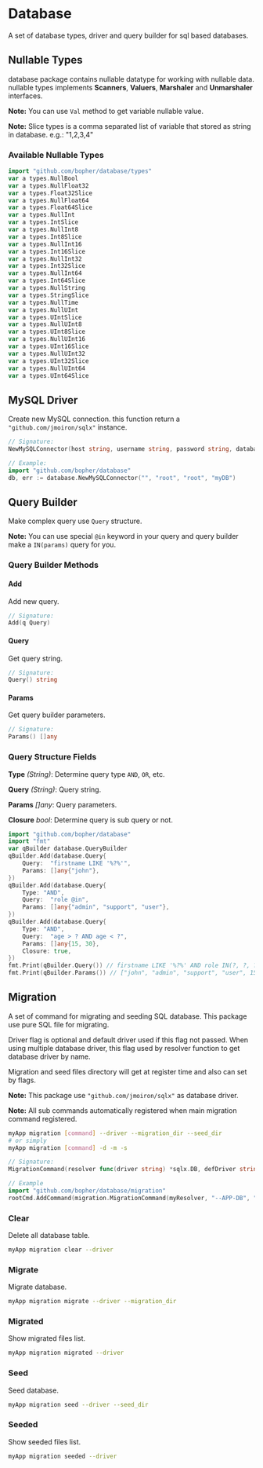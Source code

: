 # Database

A set of database types, driver and query builder for sql based databases.

## Nullable Types

database package contains nullable datatype for working with nullable data. nullable types implements **Scanners**, **Valuers**, **Marshaler** and **Unmarshaler** interfaces.

**Note:** You can use `Val` method to get variable nullable value.

**Note:** Slice types is a comma separated list of variable that stored as string in database. e.g.: "1,2,3,4"

### Available Nullable Types

```go
import "github.com/bopher/database/types"
var a types.NullBool
var a types.NullFloat32
var a types.Float32Slice
var a types.NullFloat64
var a types.Float64Slice
var a types.NullInt
var a types.IntSlice
var a types.NullInt8
var a types.Int8Slice
var a types.NullInt16
var a types.Int16Slice
var a types.NullInt32
var a types.Int32Slice
var a types.NullInt64
var a types.Int64Slice
var a types.NullString
var a types.StringSlice
var a types.NullTime
var a types.NullUInt
var a types.UIntSlice
var a types.NullUInt8
var a types.UInt8Slice
var a types.NullUInt16
var a types.UInt16Slice
var a types.NullUInt32
var a types.UInt32Slice
var a types.NullUInt64
var a types.UInt64Slice
```

## MySQL Driver

Create new MySQL connection. this function return a `"github.com/jmoiron/sqlx"` instance.

```go
// Signature:
NewMySQLConnector(host string, username string, password string, database string) (*sqlx.DB, error)

// Example:
import "github.com/bopher/database"
db, err := database.NewMySQLConnector("", "root", "root", "myDB")
```

## Query Builder

Make complex query use `Query` structure.

**Note:** You can use special `@in` keyword in your query and query builder make a `IN(params)` query for you.

### Query Builder Methods

#### Add

Add new query.

```go
// Signature:
Add(q Query)
```

#### Query

Get query string.

```go
// Signature:
Query() string
```

#### Params

Get query builder parameters.

```go
// Signature:
Params() []any
```

### Query Structure Fields

**Type** _(String)_: Determine query type `AND`, `OR`, etc.

**Query** _(String)_: Query string.

**Params** _[]any_: Query parameters.

**Closure** _bool_: Determine query is sub query or not.

```go
import "github.com/bopher/database"
import "fmt"
var qBuilder database.QueryBuilder
qBuilder.Add(database.Query{
    Query:  "firstname LIKE '%?%'",
    Params: []any{"john"},
})
qBuilder.Add(database.Query{
    Type: "AND",
    Query:  "role @in",
    Params: []any{"admin", "support", "user"},
})
qBuilder.Add(database.Query{
    Type: "AND",
    Query:  "age > ? AND age < ?",
    Params: []any{15, 30},
    Closure: true,
})
fmt.Print(qBuilder.Query()) // firstname LIKE '%?%' AND role IN(?, ?, ?) AND (age > ? AND age < ?)
fmt.Print(qBuilder.Params()) // ["john", "admin", "support", "user", 15, 30]
```

## Migration

A set of command for migrating and seeding SQL database. This package use pure SQL file for migrating.

Driver flag is optional and default driver used if this flag not passed. When using multiple database driver, this flag used by resolver function to get database driver by name.

Migration and seed files directory will get at register time and also can set by flags.

**Note:** This package use `"github.com/jmoiron/sqlx"` as database driver.

**Note:** All sub commands automatically registered when main migration command registered.

```bash
myApp migration [command] --driver --migration_dir --seed_dir
# or simply
myApp migration [command] -d -m -s
```

```go
// Signature:
MigrationCommand(resolver func(driver string) *sqlx.DB, defDriver string, migDir string, seedDir string) *cobra.Command

// Example
import "github.com/bopher/database/migration"
rootCmd.AddCommand(migration.MigrationCommand(myResolver, "--APP-DB", "./database/migrations", "./database/seeds"))
```

### Clear

Delete all database table.

```bash
myApp migration clear --driver
```

### Migrate

Migrate database.

```bash
myApp migration migrate --driver --migration_dir
```

### Migrated

Show migrated files list.

```bash
myApp migration migrated --driver
```

### Seed

Seed database.

```bash
myApp migration seed --driver --seed_dir
```

### Seeded

Show seeded files list.

```bash
myApp migration seeded --driver
```
